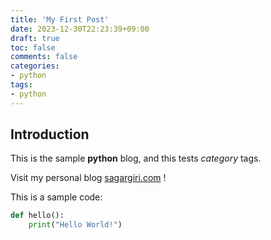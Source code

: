 ```yaml
---
title: 'My First Post'
date: 2023-12-30T22:23:39+09:00
draft: true
toc: false
comments: false
categories:
- python
tags:
- python
---
```


## Introduction

This is the sample **python** blog, and this tests *category* tags.

Visit my personal blog [sagargiri.com](https://sagargiri.com) !

This is a sample code:

```python
def hello():
    print("Hello World!")
```
